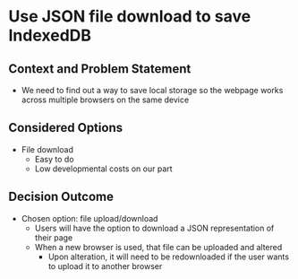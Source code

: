 # Use JSON file download to save IndexedDB
## Context and Problem Statement

- We need to find out a way to save local storage so the webpage works across multiple browsers on the same device

## Considered Options

- File download
  - Easy to do
  - Low developmental costs on our part

## Decision Outcome

- Chosen option: file upload/download
  - Users will have the option to download a JSON representation of their page
  - When a new browser is used, that file can be uploaded and altered
    - Upon alteration, it will need to be redownloaded if the user wants to upload it to another browser